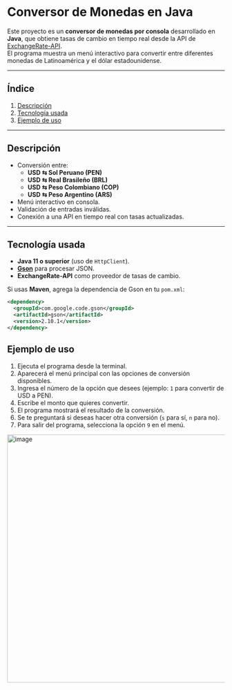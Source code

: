 # Conversor de Monedas en Java

Este proyecto es un **conversor de monedas por consola** desarrollado en **Java**, que obtiene tasas de cambio en tiempo real desde la API de [ExchangeRate-API](https://www.exchangerate-api.com/).  
El programa muestra un menú interactivo para convertir entre diferentes monedas de Latinoamérica y el dólar estadounidense.

---

## Índice

1. [Descripción](#descripción)  
2. [Tecnología usada](#tecnología-usada)  
3. [Ejemplo de uso](#ejemplo-de-uso)  

---

## Descripción

- Conversión entre:
  - **USD ⇆ Sol Peruano (PEN)**
  - **USD ⇆ Real Brasileño (BRL)**
  - **USD ⇆ Peso Colombiano (COP)**
  - **USD ⇆ Peso Argentino (ARS)**
- Menú interactivo en consola.
- Validación de entradas inválidas.
- Conexión a una API en tiempo real con tasas actualizadas.

---

## Tecnología usada

- **Java 11 o superior** (uso de `HttpClient`).
- **[Gson](https://github.com/google/gson)** para procesar JSON.
- **ExchangeRate-API** como proveedor de tasas de cambio.

Si usas **Maven**, agrega la dependencia de Gson en tu `pom.xml`:

```xml
<dependency>
  <groupId>com.google.code.gson</groupId>
  <artifactId>gson</artifactId>
  <version>2.10.1</version>
</dependency>
```

## Ejemplo de uso
1. Ejecuta el programa desde la terminal.  
2. Aparecerá el menú principal con las opciones de conversión disponibles.  
3. Ingresa el número de la opción que desees (ejemplo: `1` para convertir de USD a PEN).  
4. Escribe el monto que quieres convertir.  
5. El programa mostrará el resultado de la conversión.  
6. Se te preguntará si deseas hacer otra conversión (`s` para sí, `n` para no).  
7. Para salir del programa, selecciona la opción `9` en el menú.  
<img width="663" height="574" alt="image" src="https://github.com/user-attachments/assets/c74e9776-6257-4fce-ba54-6b966ce0a6b4" />

